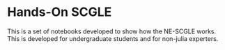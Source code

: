 # Hands-On SCGLE

This is a set of notebooks developed to show how the NE-SCGLE works. This is developed for undergraduate students and for non-julia experters.
